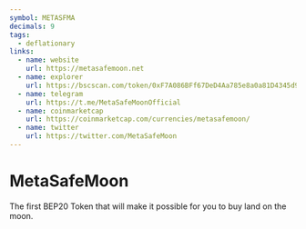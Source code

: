 ```yaml
---
symbol: METASFMA
decimals: 9
tags:
  - deflationary
links:
  - name: website
    url: https://metasafemoon.net
  - name: explorer
    url: https://bscscan.com/token/0xF7A086BFf67DeD4Aa785e8a0a81D4345d9bb4740
  - name: telegram
    url: https://t.me/MetaSafeMoonOfficial
  - name: coinmarketcap
    url: https://coinmarketcap.com/currencies/metasafemoon/
  - name: twitter
    url: https://twitter.com/MetaSafeMoon
---
```


# MetaSafeMoon

The first BEP20 Token that will make it possible for you to buy land on the moon.
